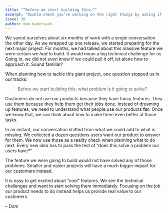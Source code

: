 ```yaml
---
title: "“Before we start building this…”"
excerpt: "Double-check you’re working on the right things by asking if the solution helps you solve important problems."
issue: 38
author: dom-habersack
---
```

We saved ourselves about six months of work with a single conversation the other day. As we wrapped up one release, we started preparing for the next major project. For months, we had talked about this massive feature we were certain we _had_ to build. It would mean a big technical challenge for us. Going in, we did not even know if we could pull it off, let alone how to approach it. Sound familiar?

When planning how to tackle this giant project, one question stopped us in our tracks:

> Before we start building this: what problem is it going to solve?

Customers do not use our products because they have fancy features. They use them because they help them get their jobs done. Instead of dreaming up features, we need to understand what people use our products **for**. Once we know that, we can think about how to make them even better at those tasks.

In an instant, our conversation shifted from what we could add to what is missing. We collected a dozen questions users want our product to answer for them. We now use those as a reality check when planning what to do next. Every new idea has to pass the test of “does this solve a problem our users have?”

The feature we were going to build would not have solved any of those problems. Smaller and easier projects will have a much bigger impact for our customers instead.

It is easy to get excited about “cool” features. We see the technical challenges and want to start solving them immediately. Focusing on the job our product needs to do instead helps us provide real value to our customers.

– Dom
